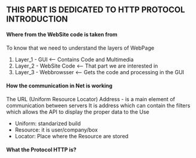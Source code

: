 ## THIS PART IS DEDICATED TO HTTP PROTOCOL INTRODUCTION

#### Where from the WebSite code is taken from
To know that we need to understand the layers of WebPage
1. Layer_1 - GUI <-- Contains Code and Multimedia
2. Layer_2 - WebSite Code <-- That part we are interested in
3. Layer_3 - Webbrowsser <-- Gets the code and processing in the GUI

#### How the communication in Net is working
The URL (Uniform Resource Locator) Address - is a main element of communication between servers 
It is address which can contain the filters which allows the API to display the proper data to the Use
- Uniform: standarized build
- Resource: it is user/company/box
- Locator: Place where the Resource are stored 
#### What the Protocol HTTP is?
